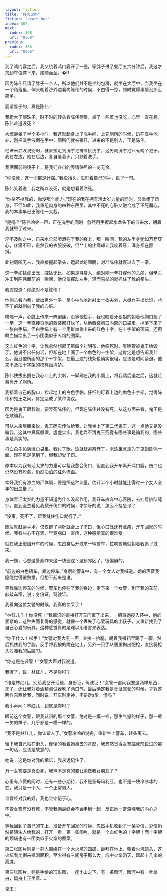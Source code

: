 ```yaml
---
layout: fiction
title: "拜火之祭"
fiction: "death_bus"
index: 367
next:
  index: 368
  url: "0368"
previous:
  index: 366
  url: "0366"
---
```

到了鸿门宴之后，我又绕着鸿门宴开了一圈，等胖子进了餐厅五六分钟后，我这才找到车位停下来，尾随而至。�R

因为陈伟只请了胖子一个人，所以他们并不是坐的包房，就坐在大厅中，当我坐在一个角落里，伸头朝着沙外边看向陈伟的时候，不由得一惊，顿时觉得事情没那么简单。

宴请胖子的，真是陈伟！

我瞪大了眼珠子，时不时的转头看陈伟两眼，点了一些菜也没吃，心里一直在想，陈伟难道没死？

大概静坐了半个多小时，我这就起身上了洗手间，上完厕所的时候，趴在洗手池处，刚把洗手液倒在手中，厕所门就被推开，进来的不是别人，正是陈伟。

他进来后没说别的，就直接走到洗手池旁直接洗手，这男厕洗手池只有两个池子，我在左边，他在后边，各自低着头，只顾着洗手。

我俩面前的镜子上，将我们各自的表情映照的一览无余。

“你没死，这一切都是计谋。”我没抬头，就盯着自己的手，说了一句。

陈伟笑着说：我之所以没死，就是想看着你死。

“你杀不掉我的，你没那个能力。”现在的我在拥有活太岁力量的同时，又重组了肉身，不但如此，我重组肉身的四种东西里，其中不死的心脏又融合成了不死魔心，我的本事早已出陈伟一大截。

“是吗？”陈伟冷笑一声，正在洗手的同时，忽然用手撩起水龙头下的自来水，朝着我就甩了过来。

淬不及防之中，自来水全部喷洒在了我的身上，那一瞬间，我的左半身犹如万箭穿心，疼痛不已，虽然我的衣服没破，但**上的疼痛却让我咬着牙，浑身都在颤抖。

此刻厕所无人，我直接握起拳头，运起龙蛇图腾，对准陈伟就轰过去了一拳。

这一拳如猛虎出笼，威猛无比，如果是寻常人，绝对能一拳打穿他的头颅，但拳头冲击到陈伟面前的一瞬间，他仅仅挥动左手，轻而易举的就抓住了我的拳头。

我震惊道：你绝对不是陈伟！

他侧头看向我，使出另外一手，掌心中忽地迸射出一枚尖刺，大概有手指长短，冷不丁的就刺向了我的心脏。

噗嗤一声，心脏上传来一阵剧痛，没等他松手，我也咬着牙狠狠的朝着他胸口轰了一拳，这一拳直接将他的西装都打烂了，从他西装胸口内部的口袋里，掉落下来了一张白手绢，但白手绢上有一个用鲜血染出来的红色十字，在十字架的顶端，还用鲜血描绘出了一小团类似于火焰的图案。

这血红色的十字，让我忽然想起了第四个刘明布，他临死时，喉咙管被鬼王给毁了，他说不出任何话，但却在地上画了一个血色的十字架，这肯定是想告诉我什么。而且他所画的那个十字架，在最上边的线条也确实很粗，应该是时间紧迫，他来不及把十字架的模样画清楚。

陈伟快拔出插在我心口上的尖刺，一脚踢在我的小腹上，将我踹后退之后，这就赶紧离开了厕所。

我捂着自己的胸口，捡起地上的白色手帕，仔细的盯着上边的血色十字架，觉得陈伟和鬼王之间，肯定达成了某种协议。

因为是鬼王跟我说，要弄死陈伟的，但现在陈伟并没有死，从这方面来看，鬼王是在欺骗我。

可从未来层面来说，鬼王确实传位给我，让我坐上了第二代鬼王，这一点他又是没骗我，这其中真真假假，虚虚实实，我也弄不清鬼王究竟有哪些事是骗我的，哪些事是真实的。

将白色手帕装进口袋里，我付了账，这就赶紧离开了，来这里就是为了见到陈伟一面，现在见是见到了，但我却受了伤。

原本以为我有活太岁的力量可以帮我愈合伤口，但直到我开车离开鸿门宴，伤口也仍然没有痊愈，仍然泊泊的往外流血。

幸好我拥有渗血的尸体啊，要是照这种流量，估计半个小时就能比得过一个女人全年的出血量了。

身体里活太岁的力量不知道为什么没起作用，我开车直奔中心医院，去挂号排队缝针，直到医生看见我掀开伤口的时候，才惊讶的说：怎么不挂急诊？

“没事，死不了，帮我缝住伤口就行了。”

随后就赶紧手术，仅仅缝了两针就合上了伤口，但心口处还有点疼，开车回家的时候，我有些心不在焉，毕竟胸口一直疼，这种感觉真的很难受。

就在我正缓缓开车的时候，忽然身后开过来一辆警车，拉响警地就朝着我追了过来。

我一愣，心想这警察咋来这一块巡逻？这都郊区了，很偏僻的。

“前边的白色轿车，靠边停车。”身后的警车中，有一个女人对我喊道。她的声音我隐隐觉得很熟悉，但想不起来是谁。

等我靠边停车的时候，警车也停在了我的身边，走下来一个女警，到了我的车前，敲敲车窗，说：身份证，驾驶证。

我看向这位女警的时候，我真的惊呆了！

“林红儿？！你没死！”我惊讶的直接打开车门窜了出来，一把将她揽入怀中，抱的紧紧的，这种失而复得的感觉，就像一个丢失了心爱玩具的小孩子，又重新找到了自己心爱的玩具，这种感觉真的是难以用语言来表达。

“你干什么！松手！”女警对我大吼一声，直接一抬腿，朝着我裤裆里踢了一脚，然后抓住我的手腕，反手将我按的跪在地上，另外一只手从腰里掏出配枪，直接将枪头对准我的后脑勺。

“你这是在袭警！”女警大声对我说道。

我傻了，说：林红儿，不是你吗？

“谁是林红儿，别给我岔开话题，身份证，驾驶证！”女警一直问我要这两样东西，末了，还让我对着酒精测试器吹了两口气，最后确定我是无证驾驶的时候，才将这两样东西给我，同时说：开车别走神，不要走s型，懂吗？

我小声问：林红儿，到底是你吗？

眼前这个女警，跟我认识的那个女警，绝对是一模一样，那生气怒的样子，那一颦一笑的样子，几乎都是一模一样的。

“我不是林红儿，你认错人了。”女警冷冷的说完，重新坐上警车，转头离去。

留下我自己站在街头，傻傻的看着她离去的背影，我忽然觉得女警临死前说过的那一句话，应该是故意的。

她说：这是你对我的承诺，我永远记住了。

万一女警要是真没死，我岂不是真的要让她做我女朋友了？

心里有点慌的同时，还有一些小期待，我不是圣母玛利亚，也不是一块冷冰冰的铁，我只是一个人，一个正常男人。

谁曾经对我的好，我也会铭记于心。

不管女警有没有死，不管我俩最终会不会走到一起，反正她一定深埋我的内心之中。

等我回到了自己的车上，准备开车回家的时候，忽然手机收到了一条彩信，彩信仍然是陌生人给我的，打开一看，第一张图片，就是一个血红色的十字架！而十字架的顶端也有一团类似于火焰的图案。

第二张图片则是一群人围绕在一个大火坑的四周，跪拜在地上，朝着火坑磕头，这火坑看比例来推测面积，至少得有三间房子那么大。坑中火焰滔天，窜起十几米的高度。

第三张图片，则是手绘的形象图，一座小山之下，有一条暗河，暗河中有一叶扁舟，扁舟上正坐着……

鬼王！